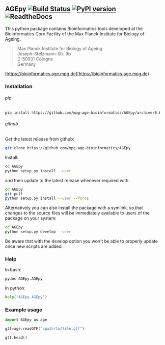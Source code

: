 ## AGEpy [![Build Status](https://travis-ci.org/mpg-age-bioinformatics/AGEpy.svg?branch=master)](https://travis-ci.org/mpg-age-bioinformatics/AGEpy) [![PyPI version](https://badge.fury.io/py/AGEpy.svg)](https://badge.fury.io/py/AGEpy) ![ReadtheDocs](https://readthedocs.org/projects/pip/badge/)

This python package contains Bioinformatics tools developed at the
Bioinformatics Core Facility of the Max Planck Institute for Biology of Ageing.

> Max Planck Institute for Biology of Ageing  
> Joseph-Stelzmann-Str. 9b  
> D-50931 Cologne  
> Germany

[https://bioinformatics.age.mpg.de](https://bioinformatics.age.mpg.de)

### Installation

###### pip

```bash
pip install https://github.com/mpg-age-bioinformatics/AGEpy/archive/0.6.0.tar.gz --user
```

###### github

Get the latest release from github:

```bash
git clone https://github.com/mpg-age-bioinformatics/AGEpy
```

Install:

```bash
cd AGEpy
python setup.py install --user
```

and then update to the latest release whenever required with:

```bash
cd AGEpy
git pull
python setup.py install --user --force
```

Alternatively you can also install the package with a symlink, so that changes
to the source files will be immediately available to users of the package on
your system:

```bash
cd AGEpy
python setup.py develop --user
```

Be aware that with the develop option you won't be able to properly update once new scripts are added.

### Help

In bash:

```bash
pydoc AGEpy.AGEpy
```

In python:

```python
help("AGEpy.AGEpy")
```

### Example usage

```python
import AGEpy as age

gtf=age.readGTF("/path/to/file.gtf")

gtf.head()
```

